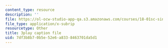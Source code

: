 ```yaml
---
content_type: resource
description: ''
file: https://ol-ocw-studio-app-qa.s3.amazonaws.com/courses/18-01sc-single-variable-calculus-fall-2010/7df3b8b70b5e52e6a8338463701da5d1_KhwQKE_tld0.vtt
file_type: application/x-subrip
resourcetype: Other
title: 3play caption file
uid: 7df3b8b7-0b5e-52e6-a833-8463701da5d1
---
```

